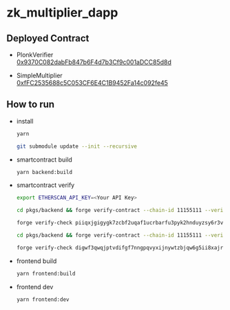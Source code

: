 # zk_multiplier_dapp

## Deployed Contract

- PlonkVerifier  
  [0x9370C082dabFb847b6F4d7b3Cf9c001aDCC85d8d](https://sepolia.etherscan.io/address/0x9370C082dabFb847b6F4d7b3Cf9c001aDCC85d8d)

- SimpleMultiplier  
  [0xfFC2535688c5C053CF6E4C1B9452Fa14c092fe45](https://sepolia.etherscan.io/address/0xfFC2535688c5C053CF6E4C1B9452Fa14c092fe45)

## How to run

- install

  ```bash
  yarn
  ```

  ```bash
  git submodule update --init --recursive
  ```

- smartcontract build

  ```bash
  yarn backend:build
  ```

- smartcontract verify

  ```bash
  export ETHERSCAN_API_KEY=<Your API Key>
  ```

  ```bash
  cd pkgs/backend && forge verify-contract --chain-id 11155111 --verifier etherscan --etherscan-api-key $ETHERSCAN_API_KEY 0x9370C082dabFb847b6F4d7b3Cf9c001aDCC85d8d PlonkVerifier
  ```

  ```bash
  forge verify-check piiqxjgigygk7zcbf2uqaf1ucrbarfu3pyk2hnduyzsy6r3vuf --chain-id 11155111 --verifier etherscan --etherscan-api-key $ETHERSCAN_API_KEY
  ```

  ```bash
  cd pkgs/backend && forge verify-contract --chain-id 11155111 --verifier etherscan --etherscan-api-key $ETHERSCAN_API_KEY 0xfFC2535688c5C053CF6E4C1B9452Fa14c092fe45 SimpleMultiplier --constructor-args <args>
  ```

  ```bash
  forge verify-check digwf3qwqjptvdifgf7nngpqvyxijnywtzbjqw6g5ii8xajrtu --chain-id 11155111 --verifier etherscan --etherscan-api-key $ETHERSCAN_API_KEY
  ```

- frontend build

  ```bash
  yarn frontend:build
  ```

- frontend dev

  ```bash
  yarn frontend:dev
  ```
